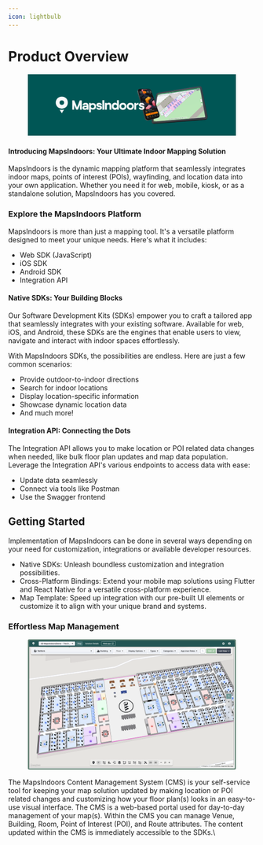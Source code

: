 ```yaml
---
icon: lightbulb
---
```


# Product Overview

<figure><img src="../.gitbook/assets/mapsindoors-banner-devices.png" alt=""><figcaption></figcaption></figure>

#### Introducing MapsIndoors: Your Ultimate Indoor Mapping Solution

MapsIndoors is the dynamic mapping platform that seamlessly integrates indoor maps, points of interest (POIs), wayfinding, and location data into your own application. Whether you need it for web, mobile, kiosk, or as a standalone solution, MapsIndoors has you covered.

### Explore the MapsIndoors Platform

MapsIndoors is more than just a mapping tool. It's a versatile platform designed to meet your unique needs. Here's what it includes:

* Web SDK (JavaScript)
* iOS SDK
* Android SDK
* Integration API

#### Native SDKs: Your Building Blocks

Our Software Development Kits (SDKs) empower you to craft a tailored app that seamlessly integrates with your existing software. Available for web, iOS, and Android, these SDKs are the engines that enable users to view, navigate and interact with indoor spaces effortlessly.

With MapsIndoors SDKs, the possibilities are endless. Here are just a few common scenarios:

* Provide outdoor-to-indoor directions
* Search for indoor locations
* Display location-specific information
* Showcase dynamic location data
* And much more!

#### Integration API: Connecting the Dots

The Integration API allows you to make location or POI related data changes when needed, like bulk floor plan updates and map data population. Leverage the Integration API's various endpoints to access data with ease:

* Update data seamlessly
* Connect via tools like Postman
* Use the Swagger frontend

## Getting Started

Implementation of MapsIndoors can be done in several ways depending on your need for customization, integrations or available developer resources.

* Native SDKs: Unleash boundless customization and integration possibilities.
* Cross-Platform Bindings: Extend your mobile map solutions using Flutter and React Native for a versatile cross-platform experience.
* Map Template: Speed up integration with our pre-built UI elements or customize it to align with your unique brand and systems.

### Effortless Map Management

<figure><img src="../.gitbook/assets/cms-screenshot.png" alt=""><figcaption></figcaption></figure>

The MapsIndoors Content Management System (CMS) is your self-service tool for keeping your map solution updated by making location or POI related changes and customizing how your floor plan(s) looks in an easy-to-use visual interface. The CMS is a web-based portal used for day-to-day management of your map(s). Within the CMS you can manage Venue, Building, Room, Point of Interest (POI), and Route attributes. The content updated within the CMS is immediately accessible to the SDKs.\
